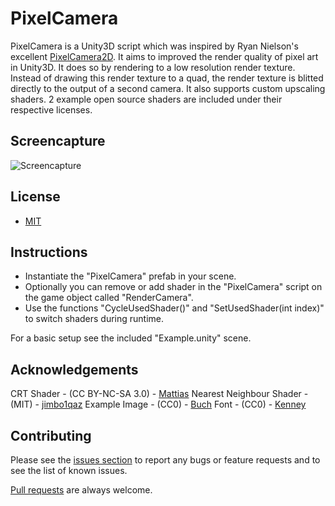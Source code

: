 # PixelCamera

PixelCamera is a Unity3D script which was inspired by Ryan Nielson's excellent [PixelCamera2D](https://github.com/RyanNielson/PixelCamera2D). It aims to improved the render quality of pixel art in Unity3D. It does so by rendering to a low resolution render texture. Instead of drawing this render texture to a quad, the render texture is blitted directly to the output of a second camera. It also supports custom upscaling shaders. 2 example open source shaders are included under their respective licenses.

## Screencapture

![Screencapture](https://github.com/ekx/PixelCamera/blob/master/Screenshots/Screenshot1.png)

## License

* [MIT](https://github.com/ekx/PixelCamera/blob/master/LICENSE)

## Instructions

* Instantiate the "PixelCamera" prefab in your scene.  
* Optionally you can remove or add shader in the "PixelCamera" script on the game object called "RenderCamera".  
* Use the functions "CycleUsedShader()" and "SetUsedShader(int index)" to switch shaders during runtime.

For a basic setup see the included "Example.unity" scene.

## Acknowledgements

CRT Shader - (CC BY-NC-SA 3.0) - [Mattias](https://www.shadertoy.com/view/Ms23DR)
Nearest Neighbour Shader - (MIT) - [jimbo1qaz](http://board.byuu.org/phpbb3/viewtopic.php?f=8&t=523#p11297)
Example Image - (CC0) - [Buch](http://opengameart.org/content/the-field-of-the-floating-islands)
Font - (CC0) - [Kenney](http://kenney.nl/assets/kenney-fonts)

## Contributing

Please see the [issues section](https://github.com/ekx/PixelCamera/issues) to
report any bugs or feature requests and to see the list of known issues.

[Pull requests](https://github.com/ekx/PixelCamera/pulls) are always welcome.